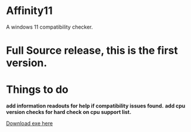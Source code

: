 # Affinity11
A windows 11 compatibility checker.

# Full Source release, this is the first version.

# Things to do
**add information readouts for help if compatibility issues found.**
**add cpu version checks for hard check on cpu support list.**

[Download exe here](https://github.com/mag-nif-i-cent/Affinity11/raw/master/Affinity11.exe)
